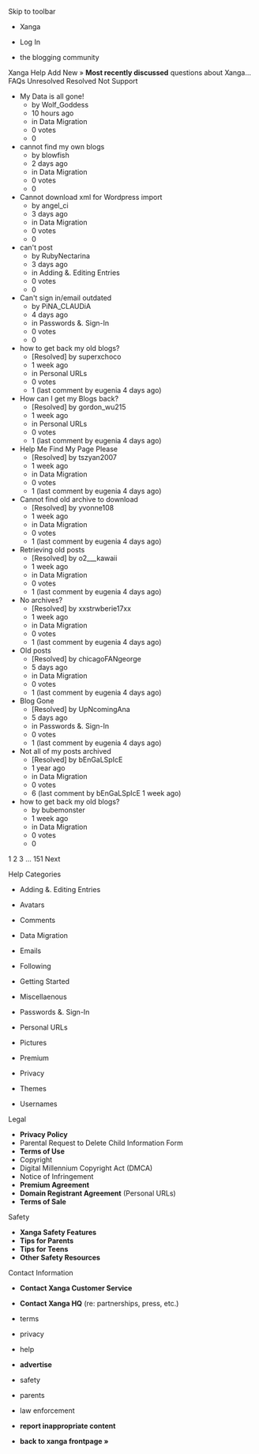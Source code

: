 Skip to toolbar

*   Xanga

*   Log In

*   the blogging community

Xanga Help Add New » **Most recently discussed** questions about Xanga… FAQs Unresolved Resolved Not Support

*   My Data is all gone!
    *   by Wolf\_Goddess
    *   10 hours ago
    *   in Data Migration
    *   0 votes
    *   0
*   cannot find my own blogs
    *   by blowfish
    *   2 days ago
    *   in Data Migration
    *   0 votes
    *   0
*   Cannot download xml for Wordpress import
    *   by angel\_ci
    *   3 days ago
    *   in Data Migration
    *   0 votes
    *   0
*   can't post
    *   by RubyNectarina
    *   3 days ago
    *   in Adding &. Editing Entries
    *   0 votes
    *   0
*   Can't sign in/email outdated
    *   by PiNA\_CLAUDiA
    *   4 days ago
    *   in Passwords &. Sign-In
    *   0 votes
    *   0
*   how to get back my old blogs?
    *   \[Resolved\] by superxchoco
    *   1 week ago
    *   in Personal URLs
    *   0 votes
    *   1 (last comment by eugenia 4 days ago)
*   How can I get my Blogs back?
    *   \[Resolved\] by gordon\_wu215
    *   1 week ago
    *   in Personal URLs
    *   0 votes
    *   1 (last comment by eugenia 4 days ago)
*   Help Me Find My Page Please
    *   \[Resolved\] by tszyan2007
    *   1 week ago
    *   in Data Migration
    *   0 votes
    *   1 (last comment by eugenia 4 days ago)
*   Cannot find old archive to download
    *   \[Resolved\] by yvonne108
    *   1 week ago
    *   in Data Migration
    *   0 votes
    *   1 (last comment by eugenia 4 days ago)
*   Retrieving old posts
    *   \[Resolved\] by o2\_\_\_kawaii
    *   1 week ago
    *   in Data Migration
    *   0 votes
    *   1 (last comment by eugenia 4 days ago)
*   No archives?
    *   \[Resolved\] by xxstrwberie17xx
    *   1 week ago
    *   in Data Migration
    *   0 votes
    *   1 (last comment by eugenia 4 days ago)
*   Old posts
    *   \[Resolved\] by chicagoFANgeorge
    *   5 days ago
    *   in Data Migration
    *   0 votes
    *   1 (last comment by eugenia 4 days ago)
*   Blog Gone
    *   \[Resolved\] by UpNcomingAna
    *   5 days ago
    *   in Passwords &. Sign-In
    *   0 votes
    *   1 (last comment by eugenia 4 days ago)
*   Not all of my posts archived
    *   \[Resolved\] by bEnGaLSpIcE
    *   1 year ago
    *   in Data Migration
    *   0 votes
    *   6 (last comment by bEnGaLSpIcE 1 week ago)
*   how to get back my old blogs?
    *   by bubemonster
    *   1 week ago
    *   in Data Migration
    *   0 votes
    *   0

1 2 3 ... 151 Next

Help Categories

*   Adding &. Editing Entries
*   Avatars
*   Comments
*   Data Migration
*   Emails
*   Following
*   Getting Started
*   Miscellaenous

*   Passwords &. Sign-In
*   Personal URLs
*   Pictures
*   Premium
*   Privacy
*   Themes
*   Usernames

Legal

*   **Privacy Policy**
*   Parental Request to Delete Child Information Form
*   **Terms of Use**
*   Copyright
*   Digital Millennium Copyright Act (DMCA)
*   Notice of Infringement
*   **Premium Agreement**
*   **Domain Registrant Agreement** (Personal URLs)
*   **Terms of Sale**

Safety

*   **Xanga Safety Features**
*   **Tips for Parents**
*   **Tips for Teens**
*   **Other Safety Resources**

Contact Information

*   **Contact Xanga Customer Service**
*   **Contact Xanga HQ** (re: partnerships, press, etc.)

*   terms
*   privacy
*   help
*   **advertise**

*   safety
*   parents
*   law enforcement
*   **report inappropriate content**

*   **back to xanga frontpage »**